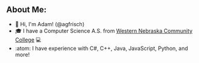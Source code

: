 ## About Me:
- 👋 Hi, I'm Adam! (@agfrisch)
- :mortar_board: I have a Computer Science A.S. from [Western Nebraska Community College](https://www.wncc.edu) :computer:
- :atom: I have experience with C#, C++, Java, JavaScript, Python, and more!
<!--
**agfrisch/agfrisch** is a ✨ _special_ ✨ repository because its `README.md` (this file) appears on your GitHub profile.

Here are some ideas to get you started:

- 🔭 I’m currently working on ...
- 🌱 I’m currently learning ...
- 👯 I’m looking to collaborate on ...
- 🤔 I’m looking for help with ...
- 💬 Ask me about ...
- 📫 How to reach me: ...
- 😄 Pronouns: ...
- ⚡ Fun fact: ...
-->
